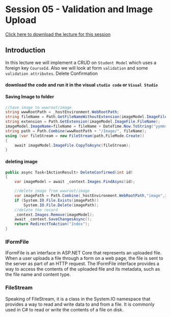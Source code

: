 # Session 05 - Validation and Image Upload

[Click here to download the lecture for this session](https://www.idrive.com/idrive/sh/sh?k=k6e8n5l5u3)

## Introduction
In this lecture we will implement a CRUD on `Student Model` which uses a foreign key `CourseId`. Also we will look at form `validation` and some `validation attributes`.  Delete Confirmation

#### download the code and run it in the visual `studio code` or `Visual Studio`

#### Saving Image to folder
```csharp
//Save image to wwwroot/image
string wwwRootPath = _hostEnvironment.WebRootPath;
string fileName = Path.GetFileNameWithoutExtension(imageModel.ImageFile.FileName);
string extension = Path.GetExtension(imageModel.ImageFile.FileName);
imageModel.ImageName=fileName = fileName + DateTime.Now.ToString("yymmssfff") + extension;
string path = Path.Combine(wwwRootPath + "/Image/", fileName);
using (var fileStream = new FileStream(path,FileMode.Create))
{
    await imageModel.ImageFile.CopyToAsync(fileStream);
}
```
#### deleting image

```csharp
public async Task<IActionResult> DeleteConfirmed(int id)
{
    var imageModel = await _context.Images.FindAsync(id);

    //delete image from wwwroot/image
    var imagePath = Path.Combine(_hostEnvironment.WebRootPath,"image",imageModel.ImageName);
    if (System.IO.File.Exists(imagePath))
        System.IO.File.Delete(imagePath);
    //delete the record
    _context.Images.Remove(imageModel);
    await _context.SaveChangesAsync();
    return RedirectToAction("Index");
}
```

### IFormFile
IFormFile is an interface in ASP.NET Core that represents an uploaded file. When a user uploads a file through a form on a web page, the file is sent to the server as part of an HTTP request. The IFormFile interface provides a way to access the contents of the uploaded file and its metadata, such as the file name and content type.

### FileStream
Speaking of FileStream, it is a class in the System.IO namespace that provides a way to read and write data to and from a file. It is commonly used in C# to read or write the contents of a file on disk.